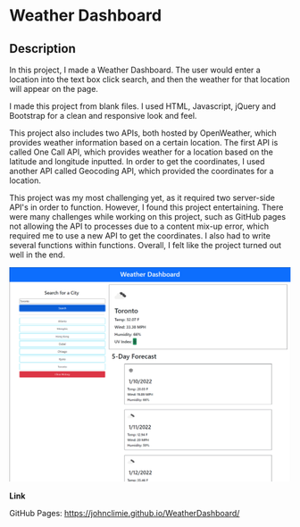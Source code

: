 # Weather Dashboard

## Description

In this project, I made a Weather Dashboard. The user would enter a location into the text box click search, and then the weather for that location will appear on the page.

I made this project from blank files. I used HTML, Javascript, jQuery and Bootstrap for a clean and responsive look and feel.

This project also includes two APIs, both hosted by OpenWeather, which provides weather information based on a certain location. The first API is called One Call API, which provides weather for a location based on the latitude and longitude inputted. In order to get the coordinates, I used another API called Geocoding API, which provided the coordinates for a location.

This project was my most challenging yet, as it required two server-side API's in order to function. However, I found this project entertaining. There were many challenges while working on this project, such as GitHub pages not allowing the API to processes due to a content mix-up error, which required me to use a new API to get the coordinates. I also had to write several functions within functions. Overall, I felt like the project turned out well in the end.

![](./assets/screenshot.png)

**Link** 

GitHub Pages: https://johnclimie.github.io/WeatherDashboard/